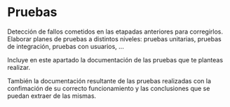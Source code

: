 # Pruebas

Detección de fallos cometidos en las etapadas anteriores para corregirlos. Elaborar planes de pruebas a distintos niveles: pruebas unitarias, pruebas de integración, pruebas con usuarios, ...

Incluye en este apartado la documentación de las pruebas que te planteas realizar.

También la documentación resultante de las pruebas realizadas con la confimación de su correcto funcionamiento y las conclusiones que se puedan extraer de las mismas. 
